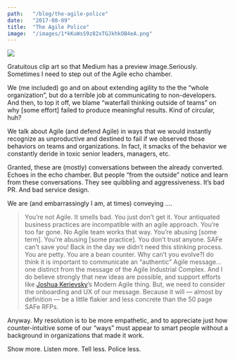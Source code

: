 ```yaml
---
path:	"/blog/the-agile-police"
date:	"2017-08-09"
title:	"The Agile Police"
image:	"/images/1*kKuWsS9z82xTGJkhkOB4eA.png"
---
```


![](/images/1*kKuWsS9z82xTGJkhkOB4eA.png)

Gratuitous clip art so that Medium has a preview image.Seriously. Sometimes I need to step out of the Agile echo chamber.

We (me included) go and on about extending agility to the the “whole organization”, but do a terrible job at communicating to non-developers. And then, to top it off, we blame “waterfall thinking outside of teams” on why [some effort] failed to produce meaningful results. Kind of circular, huh?

We talk about Agile (and defend Agile) in ways that we would instantly recognize as unproductive and destined to fail if we observed those behaviors on teams and organizations. In fact, it smacks of the behavior we constantly deride in toxic senior leaders, managers, etc.

Granted, these are (mostly) conversations between the already converted. Echoes in the echo chamber. But people “from the outside” notice and learn from these conversations. They see quibbling and aggressiveness. It’s bad PR. And bad service design.

We are (and embarrassingly I am, at times) conveying ….


> You’re not Agile. It smells bad. You just don’t get it. Your antiquated business practices are incompatible with an agile approach. You’re too far gone. No Agile team works that way. You’re abusing [some term]. You’re abusing [some practice]. You don’t trust anyone. SAFe can’t save you! Back in the day we didn’t need this stinking process. You are petty. You are a bean counter. Why can’t you evolve?I do think it is important to communicate an “authentic” Agile message… one distinct from the message of the Agile Industrial Complex. And I do believe strongly that new ideas are possible, and support efforts like [Joshua Kerievsky](https://medium.com/u/28229c304ac9)’s Modern Agile thing. But, we need to consider the onboarding and UX of our message. Because it will — almost by definition — be a little flakier and less concrete than the 50 page SAFe RFPs.

Anyway. My resolution is to be more empathetic, and to appreciate just how counter-intuitive some of our “ways” must appear to smart people without a background in organizations that made it work.

Show more. Listen more. Tell less. Police less.

